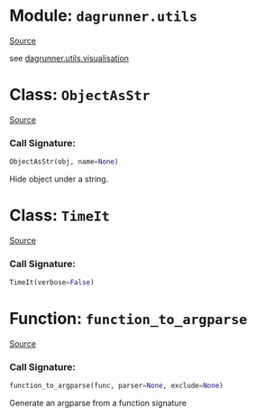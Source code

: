 # Module: `dagrunner.utils`

[Source](../dagrunner/utils/__init__.py#L0)

see [dagrunner.utils.visualisation](dagrunner.utils.visualisation.md#dagrunner.utils.visualisation)

# Class: `ObjectAsStr`

[Source](../dagrunner/utils/__init__.py#L10)

### Call Signature:

```python
ObjectAsStr(obj, name=None)
```

Hide object under a string.

# Class: `TimeIt`

[Source](../dagrunner/utils/__init__.py#L34)

### Call Signature:

```python
TimeIt(verbose=False)
```

# Function: `function_to_argparse`

[Source](../dagrunner/utils/__init__.py#L92)

### Call Signature:

```python
function_to_argparse(func, parser=None, exclude=None)
```

Generate an argparse from a function signature

